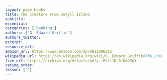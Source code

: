 ```yaml
---
layout: page-books
title: The Creature From Jekyll Island
subtitle: 
essential: 
categories: ['banking']
authors: ['G. Edward Griffin']
authors_twitter: 
excerpt: .
resource_url: 
amazon_url: https://www.amazon.com/dp/0912986212
wikipedia_url: https://en.wikipedia.org/wiki/G._Edward_Griffin#The_Creature_from_Jekyll_Island
free_url: https://archive.org/details/pdfy--Pori1NL6fKm2SnY
rating_order: 
lesson: ['']
---
```

